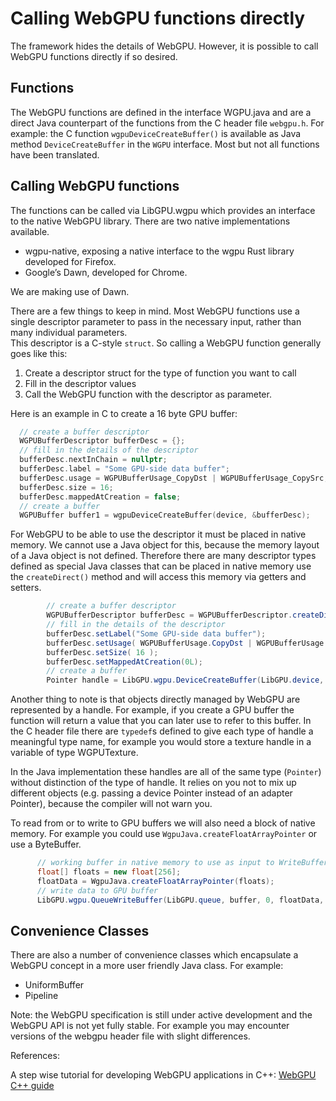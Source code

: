 # Calling WebGPU functions directly

The framework hides the details of WebGPU.  However, it is possible to call WebGPU functions directly if so desired.

## Functions
The WebGPU functions are defined in the interface WGPU.java and are a direct Java counterpart of the functions from the C header file `webgpu.h`.
For example: the C function `wgpuDeviceCreateBuffer()` is available as Java method `DeviceCreateBuffer` in the `WGPU` interface.
Most but not all functions have been translated.

## Calling WebGPU functions
The functions can be called via LibGPU.wgpu which provides an interface to the native WebGPU library.  There are two native implementations available. 
- wgpu-native, exposing a native interface to the wgpu Rust library developed for Firefox.
- Google’s Dawn, developed for Chrome.

We are making use of Dawn.


There are a few things to keep in mind.  Most WebGPU functions use a single descriptor parameter to pass in the necessary input, rather than many individual parameters.  
This descriptor is a C-style `struct`.  So calling a WebGPU function generally goes like this:
1.	Create a descriptor struct for the type of function you want to call
2.	Fill in the descriptor values
3.	Call the WebGPU function with the descriptor as parameter.

Here is an example in C to create a 16 byte GPU buffer:
```C
  // create a buffer descriptor
  WGPUBufferDescriptor bufferDesc = {};
  // fill in the details of the descriptor
  bufferDesc.nextInChain = nullptr;
  bufferDesc.label = "Some GPU-side data buffer";
  bufferDesc.usage = WGPUBufferUsage_CopyDst | WGPUBufferUsage_CopySrc;
  bufferDesc.size = 16;
  bufferDesc.mappedAtCreation = false;
  // create a buffer
  WGPUBuffer buffer1 = wgpuDeviceCreateBuffer(device, &bufferDesc);
```

For WebGPU to be able to use the descriptor it must be placed in native memory. We cannot use a Java object for this, because the memory layout of a Java object is not defined.
Therefore there are many descriptor types defined as special Java classes that can be placed in native memory use the `createDirect()` method and will access this memory via getters and setters.

```java
        // create a buffer descriptor
        WGPUBufferDescriptor bufferDesc = WGPUBufferDescriptor.createDirect();
        // fill in the details of the descriptor
        bufferDesc.setLabel("Some GPU-side data buffer");
        bufferDesc.setUsage( WGPUBufferUsage.CopyDst | WGPUBufferUsage.CopySrc );
        bufferDesc.setSize( 16 );
        bufferDesc.setMappedAtCreation(0L);
        // create a buffer
        Pointer handle = LibGPU.wgpu.DeviceCreateBuffer(LibGPU.device, bufferDesc);
```


Another thing to note is that objects directly managed by WebGPU are represented by a handle. For example, if you create a GPU buffer the function will return a value that you can later use to refer to this buffer.
In the C header file there are `typedef`s defined to give each type of handle a meaningful type name, for example you would store a texture handle in a variable of type WGPUTexture.

In the Java implementation these handles are all of the same type (`Pointer`) without distinction of the type of handle.
It relies on you not to mix up different objects (e.g. passing a device Pointer instead of an adapter Pointer), because the compiler will not warn you.


To read from or to write to GPU buffers we will also need a block of native memory.
For example you could use `WgpuJava.createFloatArrayPointer` or use a ByteBuffer.

```java
      // working buffer in native memory to use as input to WriteBuffer
      float[] floats = new float[256];
      floatData = WgpuJava.createFloatArrayPointer(floats); 
      // write data to GPU buffer 
      LibGPU.wgpu.QueueWriteBuffer(LibGPU.queue, buffer, 0, floatData, 0);
```

## Convenience Classes
There are also a number of convenience classes which encapsulate a WebGPU concept in a more user friendly Java class. For example:
-	UniformBuffer
-	Pipeline


Note: the WebGPU specification is still under active development and the WebGPU API is not yet fully stable. For example you may encounter versions of the webgpu header file with slight differences.

References:

A step wise tutorial for developing WebGPU applications in C++: 
[WebGPU C++ guide](https://eliemichel.github.io/LearnWebGPU/introduction.html)


